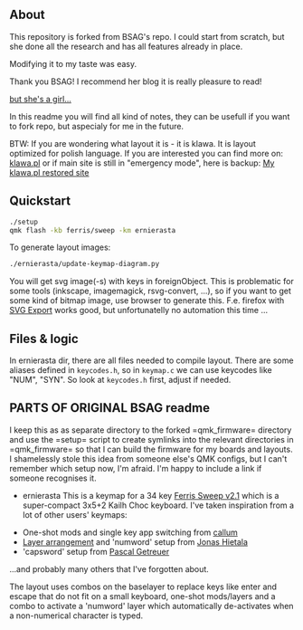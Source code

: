 About
-----

This repository is forked from BSAG's repo. I could start from scratch, but
she done all the research and has all features already in place.

Modifying it to my taste was easy.

Thank you BSAG! I recommend her blog it is really pleasure to read!

[but she's a girl...](https://www.rousette.org.uk/)

In this readme you will find all kind of notes, they can be usefull
if you want to fork repo, but aspecialy for me in the future.

BTW: If you are wondering what layout it is - it is klawa. It is 
layout optimized for polish language. If you are interested you can
find more on:
[klawa.pl](http://klawa.pl)
or if main site is still in "emergency mode", here is backup:
[My klawa.pl restored site](https://klawa.zori.pl)

Quickstart
----------

```bash
./setup
qmk flash -kb ferris/sweep -km ernierasta

```
To generate layout images:
```bash
./ernierasta/update-keymap-diagram.py
```
You will get svg image(-s) with keys in foreignObject. This is problematic
for some tools (inkscape, imagemagick, rsvg-convert, ...), so if you want
to get some kind of bitmap image, use browser to generate this. F.e. firefox
with [SVG Export](https://addons.mozilla.org/pl/firefox/addon/svg-export/) works
good, but unfortunatelly no automation this time ...

Files & logic
-------------

In ernierasta dir, there are all files needed to compile layout.
There are some aliases defined in `keycodes.h`, so in `keymap.c`
we can use keycodes like "NUM", "SYN".
So look at `keycodes.h` first, adjust if needed.

PARTS OF ORIGINAL BSAG readme
-----------------------------

I keep this as as separate directory to the forked =qmk_firmware= directory and
use the =setup= script to create symlinks into the relevant directories in
=qmk_firmware= so that I can build the firmware for my boards and layouts. I
shamelessly stole this idea from someone else's QMK configs, but I can't remember
which setup now, I'm afraid. I'm happy to include a link if someone recognises
it.

* ernierasta
This is a keymap for a 34 key [Ferris Sweep v2.1](https://github.com/davidphilipbarr/Sweep) 
which is a super-compact 3x5+2 Kailh Choc keyboard. I've taken inspiration
from a lot of other users' keymaps:

- One-shot mods and single key app switching from [callum](https://github.com/callum-oakley/qmk_firmware/tree/master/users/callum)
- [Layer arrangement](https://github.com/treeman/qmk_firmware/tree/master/keyboards/splitkb/kyria/keymaps/treeman) and 'numword' setup from [Jonas Hietala](https://www.jonashietala.se/blog/2021/06/03/the-t-34-keyboard-layout/#base-layer)
- 'capsword' setup from [Pascal Getreuer](https://getreuer.info/posts/keyboards/caps-word/index.html)
<!-- - 'shift|ralt' tap dance inspired by [https://www.reddit.com/r/MechanicalKeyboards/comments/aq5a3c/qmk_tap_dancing_and_oneshot_layers_quick_demo/](Mikeybox (yt: Walker's Keyboard Science), his keymap is [https://github.com/walkerstop/qmk_firmware/blob/fanoe/keyboards/wheatfield/blocked65/keymaps/walker/keymap.c](here) -->

...and probably many others that I've forgotten about.

The layout uses combos on the baselayer to replace keys like enter and escape
that do not fit on a small keyboard, one-shot mods/layers and a combo to
activate a 'numword' layer which automatically de-activates when a non-numerical
character is typed.
